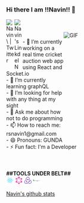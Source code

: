 ### Hi there I am !!Navin!! 👋


<a href="https://twitter.com/r_s_n_a_v_i_n">
  <img align="left" alt="Navin\ | Twitter" width="22px" src="https://cdn.jsdelivr.net/npm/simple-icons@v3/icons/twitter.svg" />
</a>
<a href="https://www.linkedin.com/in/navin-rs-871074190/">
  <img align="left" alt="Navin's LinkdeIN" width="22px" src="https://cdn.jsdelivr.net/npm/simple-icons@v3/icons/linkedin.svg" />
</a>
<br>
<br>


<img align="right" height="250" width="350" alt="GIF" src="https://media.giphy.com/media/p4NLw3I4U0idi/giphy.gif" />
<br>
- 🔭 I’m currently working on a real time cricket auction web app using React and Socket.io<br>
- 🌱 I’m currently learning graphQL<br>
- 🤔 I’m looking for help with any thing at my sight<br>
- 💬 Ask me about how not to do programming <br>
- 📫 How to reach me: rsnavin1@gmail.com<br>
- 😄 Pronouns: GUNDA<br>
- ⚡ Fun fact: I'm a Developer<br>
<br><br>

<b>##TOOLS UNDER BELT##</b>
<br>
<code><img height="20" src="https://raw.githubusercontent.com/github/explore/80688e429a7d4ef2fca1e82350fe8e3517d3494d/topics/react/react.png"></code>
<code><img height="20" src="https://raw.githubusercontent.com/github/explore/80688e429a7d4ef2fca1e82350fe8e3517d3494d/topics/graphql/graphql.png"></code>
<code><img height="20" src="https://raw.githubusercontent.com/github/explore/80688e429a7d4ef2fca1e82350fe8e3517d3494d/topics/redux/redux.png"></code>
<code><img height="20" src="https://raw.githubusercontent.com/github/explore/80688e429a7d4ef2fca1e82350fe8e3517d3494d/topics/mongodb/mongodb.png"></code>

[Navin's github stats](https://github-readme-stats.vercel.app/api?username=na-win-27&show_icons=true&hide_border=true)

